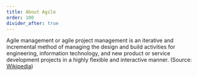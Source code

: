 ```yaml
---
title: About Agile
order: 100
divider_after: true
---
```


Agile management or agile project management is an iterative and incremental method of managing the design and build activities for engineering, information technology, and new product or service development projects in a highly flexible and interactive manner. 
(Source: [Wikipedia](http://en.wikipedia.org/wiki/Agile_management))
